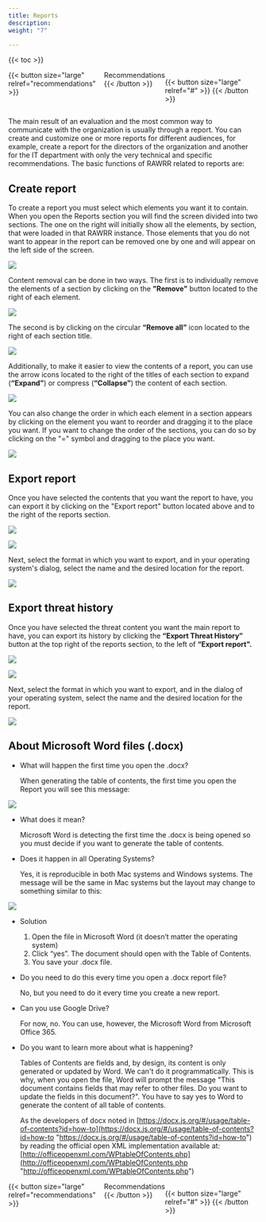 ```yaml
---
title: Reports
description: 
weight: "7"

---
```

{{< toc >}}

<div style="display: flex; justify-content: space-between">
{{< button size="large" relref="recommendations" >}} <i class="arrow left"></i> Recommendations {{< /button >}}

{{< button size="large" relref="#" >}} <i class="arrow right"></i>{{< /button >}}
</div>

The main result of an evaluation and the most common way to communicate with the organization is usually through a report. You can create and customize one or more reports for different audiences, for example, create a report for the directors of the organization and another for the IT department with only the very technical and specific recommendations. The basic functions of RAWRR related to reports are:

## Create report

To create a report you must select which elements you want it to contain. When you open the Reports section you will find the screen divided into two sections. The one on the right will initially show all the elements, by section, that were loaded in that RAWRR instance. Those elements that you do not want to appear in the report can be removed one by one and will appear on the left side of the screen.

![](/images/en/reporte-home.png)

Content removal can be done in two ways. The first is to individually remove the elements of a section by clicking on the **"Remove"** button located to the right of each element.

![](/images/en/remove.png)

The second is by clicking on the circular **“Remove all”** icon located to the right of each section title.

![](/images/en/remover-todo.png)

Additionally, to make it easier to view the contents of a report, you can use the arrow icons located to the right of the titles of each section to expand (**“Expand”**) or compress (**“Collapse”**) the content of each section.

![](/images/en/flechas.png)

You can also change the order in which each element in a section appears by clicking on the element you want to reorder and dragging it to the place you want. If you want to change the order of the sections, you can do so by clicking on the "=" symbol and dragging to the place you want.

![](/images/en/arrastrar.png)

## Export report

Once you have selected the contents that you want the report to have, you can export it by clicking on the "Export report" button located above and to the right of the reports section.

![](/images/en/export_report_button_en.png)

![](/images/en/export_report_en.png)

Next, select the format in which you want to export, and in your operating system's dialog, select the name and the desired location for the report.

![](/images/en/choose_format_en.png)

## Export threat history

Once you have selected the threat content you want the main report to have, you can export its history by clicking the **“Export Threat History”** button at the top right of the reports section, to the left of **“Export report".**

![](/images/en/export_threat_history_button_en.png)

![](/images/en/export_threat_en.png)

Next, select the format in which you want to export, and in the dialog of your operating system, select the name and the desired location for the report.

![](/images/en/choose_format_en.png)

## About Microsoft Word files (.docx)

* What will happen the first time you open the .docx?

  When generating the table of contents, the first time you open the Report you will see this message:

![](/images/en/word1.png)

* What does it mean?

  Microsoft Word is detecting the first time the .docx is being opened so you must decide if you want to generate the table of contents.
* Does it happen in all Operating Systems?

  Yes, it is reproducible in both Mac systems and Windows systems. The message will be the same in Mac systems but the layout may change to something similar to this:

![](/images/en/word2.png)

* Solution
  1. Open the file in Microsoft Word (it doesn’t matter the operating system)
  2. Click “yes”. The document should open with the Table of Contents.
  3. You save your .docx file.
* Do you need to do this every time you open a .docx report file?

  No, but you need to do it every time you create a new report.
* Can you use Google Drive?

  For now, no. You can use, however, the Microsoft Word from Microsoft Office 365.
* Do you want to learn more about what is happening?

  Tables of Contents are fields and, by design, its content is only generated or updated by Word. We can't do it programmatically. This is why, when you open the file, Word will prompt the message "This document contains fields that may refer to other files. Do you want to update the fields in this document?". You have to say yes to Word to generate the content of all table of contents.

  As the developers of docx noted in [https://docx.js.org/#/usage/table-of-contents?id=how-to](https://docx.js.org/#/usage/table-of-contents?id=how-to "https://docx.js.org/#/usage/table-of-contents?id=how-to") by reading the official open XML implementation available at: [http://officeopenxml.com/WPtableOfContents.php](http://officeopenxml.com/WPtableOfContents.php "http://officeopenxml.com/WPtableOfContents.php")

<div style="display: flex; justify-content: space-between">
{{< button size="large" relref="recommendations" >}} <i class="arrow left"></i> Recommendations {{< /button >}}

{{< button size="large" relref="#" >}} <i class="arrow right"></i>{{< /button >}}
</div>